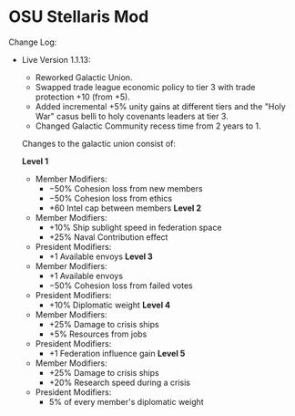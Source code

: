 
# OSU Stellaris Mod

Change Log:
  - Live Version 1.1.13:
    - Reworked Galactic Union.
    - Swapped trade league economic policy to tier 3 with trade protection +10 (from +5).
    - Added incremental +5% unity gains at different tiers and the "Holy War" casus belli to holy covenants leaders at tier 3.
    - Changed Galactic Community recess time from 2 years to 1.

    Changes to the galactic union consist of:

    **Level 1**
    - Member Modifiers:
        - −50% Cohesion loss from new members
        - −50% Cohesion loss from ethics
        - +60 Intel cap between members
    **Level 2**
    - Member Modifiers:
        - +10% Ship sublight speed in federation space
        - +25% Naval Contribution effect
    - President Modifiers:
        - +1 Available envoys
    **Level 3**
    - Member Modifiers:
        - +1 Available envoys
        - −50% Cohesion loss from failed votes
    - President Modifiers:
        - +10% Diplomatic weight
    **Level 4**
    - Member Modifiers:
        - +25% Damage to crisis ships
        - +5% Resources from jobs
    - President Modifiers:
        - +1 Federation influence gain
    **Level 5** 
    - Member Modifiers:
        - +25% Damage to crisis ships
        - +20% Research speed during a crisis
    - President Modifiers:
        - 5% of every member's diplomatic weight
